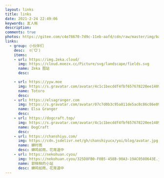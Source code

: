 ```yaml
---
layout: links
title: links
date: 2021-2-24 22:49:06
keywords: 友人帐
description: 
comments: true
photos: https://gitee.com/c4e78670-7d9c-11eb-aafd/cdn/raw/master/img/banner/links.jpg
links:
  - group: 小伙伴们
    desc:  ꉂ(ˊᗜˋ)
    items:
    - url: https://img.2eka.cloud/
      img: https://cloud.moezx.cc/Picture/svg/landscape/fields.svg
      name: Zeka 图站
      desc: 

    - url: https://yyw.moe
      img: https://s.gravatar.com/avatar/4c1c1becddf4fbf657678220ee14095a?s=250
      name: Totoro
      desc: 
    - url: https://elsagranger.com
      img: https://s.gravatar.com/avatar/07c7d0b3c95a811de5ac8c86c86e09d8
      name: Elsa Granger
      desc: 
    - url: https://dogcraft.top/
      img: https://s.gravatar.com/avatar/4c1c1becddf4fbf657678220ee14095a?s=250
      name: DogCraft
      desc: 
    - url: https://chanshiyu.com/
      img: https://cdn.jsdelivr.net/gh/chanshiyucx/yoi/blog/avatar.jpg
      name: 蝉时雨
      desc: 蝉鸣如雨，花宵道中
    - url: https://nekohuan.cyou/
      img: https://nekohuan.cyou/325D8FB0-F0B5-458B-90A3-19AC0508643E.jpeg
      name: 郭桓桓的小站
      desc: 蝉鸣如雨，花宵道中
---
```

